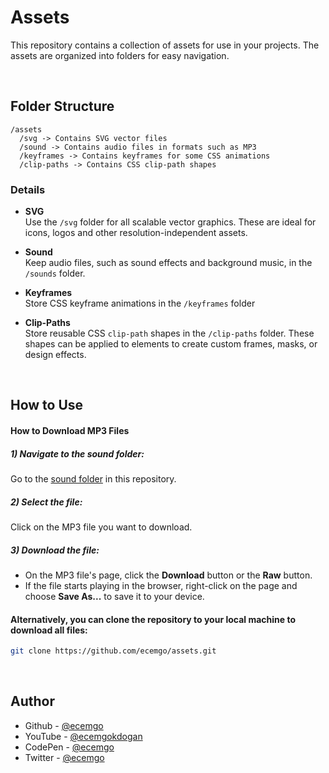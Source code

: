 # Assets

This repository contains a collection of assets for use in your projects. The assets are organized into folders for easy navigation.

<br>

## Folder Structure

```
/assets
  /svg -> Contains SVG vector files
  /sound -> Contains audio files in formats such as MP3
  /keyframes -> Contains keyframes for some CSS animations
  /clip-paths -> Contains CSS clip-path shapes
```

### Details

- **SVG**  
  Use the `/svg` folder for all scalable vector graphics. These are ideal for icons, logos and other resolution-independent assets.

- **Sound**  
  Keep audio files, such as sound effects and background music, in the `/sounds` folder.

- **Keyframes**  
  Store CSS keyframe animations in the `/keyframes` folder

- **Clip-Paths**  
  Store reusable CSS `clip-path` shapes in the `/clip-paths` folder. These shapes can be applied to elements to create custom frames, masks, or design effects.

<br>

## How to Use

#### How to Download MP3 Files

##### 1) Navigate to the sound folder:

Go to the [sound folder](https://github.com/ecemgo/assets/tree/main/sound) in this repository.

##### 2) Select the file:

Click on the MP3 file you want to download.

##### 3) Download the file:

- On the MP3 file's page, click the <b>Download</b> button or the <b>Raw</b> button.
- If the file starts playing in the browser, right-click on the page and choose <b>Save As...</b> to save it to your device.

#### Alternatively, you can clone the repository to your local machine to download all files:

```bash
git clone https://github.com/ecemgo/assets.git
```

<br>

## Author

- Github - [@ecemgo](https://github.com/ecemgo)
- YouTube - [@ecemgokdogan](https://www.youtube.com/channel/UCktkPv17cw27PaFGcnZa_aQ)
- CodePen - [@ecemgo](https://codepen.io/ecemgo)
- Twitter - [@ecemgo](https://twitter.com/ecemgo)
